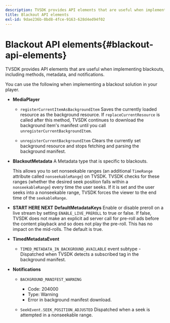 ```yaml
---
description: TVSDK provides API elements that are useful when implementing blackouts, including methods, metadata, and notifications.
title: Blackout API elements
exl-id: 9dae236b-0bd8-4fce-9163-628d4ed94f02
---
```

# Blackout API elements{#blackout-api-elements}

TVSDK provides API elements that are useful when implementing blackouts, including methods, metadata, and notifications.

You can use the following when implementing a blackout solution in your player.

* **MediaPlayer**

    * `registerCurrentItemAsBackgroundItem` Saves the currently loaded resource as the background resource. If `replaceCurrentResource` is called after this method, TVSDK continues to download the background item's manifest until you call `unregisterCurrentBackgroundItem`. 
    
    * `unregisterCurrentBackgroundItem`  Clears the currently set background resource and stops fetching and parsing the background manifest.

* **BlackoutMetadata** A Metadata type that is specific to blackouts.

  This allows you to set nonseekable ranges (an additional `TimeRange` attribute called `nonseekableRange`) on TVSDK. TVSDK checks for these ranges (whether the desired seek position falls within a `nonseekableRange`) every time the user seeks. If it is set and the user seeks into a nonseekable range, TVSDK forces the viewer to the end time of the `seekableRange`. 

* **START HERE NEXT** **DefaultMetadataKeys** Enable or disable preroll on a live stream by setting `ENABLE_LIVE_PREROLL` to true or false. If false, TVSDK does not make an explicit ad server call for pre-roll ads before the content playback and so does not play the pre-roll. This has no impact on the mid-rolls. The default is true. 

* **TimedMetadataEvent**

    * `TIMED_METADATA_IN_BACKGROUND_AVAILABLE` event subtype - Dispatched when TVSDK detects a subscribed tag in the background manifest.

* **Notifications**

    * `BACKGROUND_MANIFEST_WARNING`

        * Code: 204000 
        * Type: Warning 
        * Error in background manifest download.

    * `SeekEvent.SEEK_POSITION_ADJUSTED` Dispatched when a seek is attempted in a nonseekable range.
